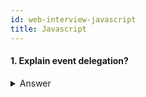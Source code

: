 ```yaml
---
id: web-interview-javascript
title: Javascript
---
```


#### 1. Explain event delegation?

<details>
<summary markdown="span">Answer</summary>
<p>
Event delegation is a technique involving adding event listeners to a parent element instead of adding them to the descendant elements. The listener will fire whenever the event is triggered on the descendant elements due to event bubbling up the DOM. The benefits of this technique are:

- Memory footprint goes down because only one single handler is needed on the parent element, rather than having to attach event handlers on each descendant.
- There is no need to unbind the handler from elements that are removed and to bind the event for new elements.

</p>
</details>
